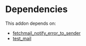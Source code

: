 # Dependencies

This addon depends on:

- [fetchmail_notify_error_to_sender](https://github.com/bringout/oca-technical)
- [test_mail](https://github.com/bringout/oca-ocb-test/tree/d7ba449a1bf1ec21a683a7e48057abb0d7d037db/odoo-bringout-oca-ocb-test_mail)
